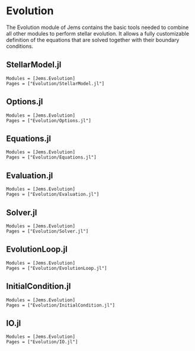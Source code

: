# Evolution

The Evolution module of Jems contains the basic tools needed to combine all other modules to perform stellar evolution.
It allows a fully customizable definition of the equations that are solved together with their boundary conditions.

## StellarModel.jl

```@autodocs
Modules = [Jems.Evolution]
Pages = ["Evolution/StellarModel.jl"]
```

## Options.jl

```@autodocs
Modules = [Jems.Evolution]
Pages = ["Evolution/Options.jl"]
```

## Equations.jl

```@autodocs
Modules = [Jems.Evolution]
Pages = ["Evolution/Equations.jl"]
```

## Evaluation.jl

```@autodocs
Modules = [Jems.Evolution]
Pages = ["Evolution/Evaluation.jl"]
```

## Solver.jl

```@autodocs
Modules = [Jems.Evolution]
Pages = ["Evolution/Solver.jl"]
```

## EvolutionLoop.jl

```@autodocs
Modules = [Jems.Evolution]
Pages = ["Evolution/EvolutionLoop.jl"]
```

## InitialCondition.jl

```@autodocs
Modules = [Jems.Evolution]
Pages = ["Evolution/InitialCondition.jl"]
```

## IO.jl

```@autodocs
Modules = [Jems.Evolution]
Pages = ["Evolution/IO.jl"]
```
